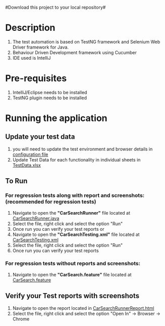 #Download this project to your local repository#

# Description #
1) The test automation is based on TestNG framework and Selenium Web Driver framework for Java.
2) Behaviour Driven Development framework using Cucumber
3) IDE used is IntelliJ

# Pre-requisites #
1) IntelliJ/Eclipse needs to be installed
2) TestNG plugin needs to be installed

# Running the application #
## Update your test data ##
1) you will need to update the test environment and browser details in [configuration file](src/test/resources/configs/Configuration.properties)
2) Update Test Data for each functionality in individual sheets in [TestData.xlsx](src/test/resources/configs/TestData.xlsx)

## To Run ##
### For regression tests along with report and screenshots: (recommended for regression tests)
1. Navigate to open the **"CarSearchRunner"** file located at [CarSearchRunner.java](src/test/java/TradeMeUITests/CarSearchRunner.java)
2. Select the file, right click and select the option "Run"
3. Once run you can verify your test reports
   or
4. Navigate to open the **"CarSearchTesting.xml"** file located at [CarSearchTesting.xml](target/CarSearchTesting.xml)
5. Select the file, right click and select the option "Run"
6. Once run you can verify your test reports

### For regression tests without reports and screenshots:
1. Navigate to open the **"CarSearch.feature"** file located at [CarSearch.feature](src/test/resources/features/CarSearch.feature)

## Verify your Test reports with screenshots ##
1. Navigate to open the report located in [CarSearchRunnerReport.html](target/cucumberReports)
2. Select the file, right click and select the option "Open In" -> Browser -> Chrome
